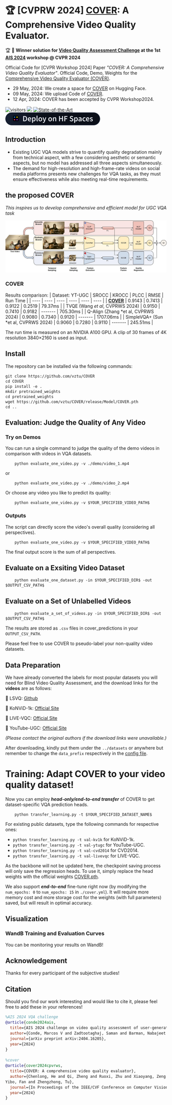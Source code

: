 # 🏆 [CVPRW 2024] [COVER](https://openaccess.thecvf.com/content/CVPR2024W/AI4Streaming/papers/He_COVER_A_Comprehensive_Video_Quality_Evaluator_CVPRW_2024_paper.pdf): A Comprehensive Video Quality Evaluator. 

🏆 🥇 **Winner solution for [Video Quality Assessment Challenge](https://codalab.lisn.upsaclay.fr/competitions/17340) at the 1st [AIS 2024](https://ai4streaming-workshop.github.io/) workshop @ CVPR 2024** 

Official Code for [CVPR Workshop 2024] Paper *"COVER: A Comprehensive Video Quality Evaluator"*. 
Official Code, Demo, Weights for the [Comprehensive Video Quality Evaluator (COVER)](https://openaccess.thecvf.com/content/CVPR2024W/AI4Streaming/papers/He_COVER_A_Comprehensive_Video_Quality_Evaluator_CVPRW_2024_paper.pdf).

- 29 May, 2024: We create a space for [COVER](https://huggingface.co/spaces/Sorakado/COVER) on Hugging Face.
- 09 May, 2024: We upload Code of [COVER](https://github.com/vztu/COVER).
- 12 Apr, 2024: COVER has been accepted by CVPR Workshop2024.

![visitors](https://visitor-badge.laobi.icu/badge?page_id=vztu/COVER) [![](https://img.shields.io/github/stars/vztu/COVER)](https://github.com/vztu/COVER)
[![State-of-the-Art](https://cdn.rawgit.com/sindresorhus/awesome/d7305f38d29fed78fa85652e3a63e154dd8e8829/media/badge.svg)](https://github.com/vztu/COVER)
<a href="https://huggingface.co/spaces/Sorakado/COVER"><img src="./figs/deploy-on-spaces-sm-dark.svg" alt="hugging face log"></a> 

## Introduction
- Existing UGC VQA models strive to quantify quality degradation mainly from technical aspect, with a few considering aesthetic or semantic aspects, but no model has addressed all three aspects simultaneously.
- The demand for high-resolution and high-frame-rate videos on social media platforms presents new challenges for VQA tasks, as they must ensure effectiveness while also meeting real-time requirements.

## the proposed COVER

*This inspires us to develop comprehensive and efficient model for UGC VQA task*

![Fig](./figs/approach.jpg)

### COVER

Results comparison:
|  Dataset: YT-UGC    | SROCC | KROCC | PLCC | RMSE | Run Time  |
| ----  |    ----   |   ----  |      ----     |   ----  | ---- |
| [**COVER**](https://github.com/vztu/COVER/release/Model/COVER.pth) | 0.9143 | 0.7413 | 0.9122 | 0.2519 | 79.37ms |
| TVQE (Wang *et al*, CVPRWS 2024) | 0.9150 | 0.7410 | 0.9182 | ------- | 705.30ms |
| Q-Align (Zhang *et al, CVPRWS 2024) | 0.9080 | 0.7340 | 0.9120 | ------- | 1707.06ms |
| SimpleVQA+ (Sun *et al, CVPRWS 2024) | 0.9060 | 0.7280 | 0.9110 | ------- | 245.51ms |

The run time is measured on an NVIDIA A100 GPU. A clip
of 30 frames of 4K resolution 3840×2160 is used as input.

## Install

The repository can be installed via the following commands:
```shell
git clone https://github.com/vztu/COVER 
cd COVER 
pip install -e . 
mkdir pretrained_weights 
cd pretrained_weights 
wget https://github.com/vztu/COVER/release/Model/COVER.pth
cd ..
```


## Evaluation: Judge the Quality of Any Video

### Try on Demos
You can run a single command to judge the quality of the demo videos in comparison with videos in VQA datasets. 

```shell
    python evaluate_one_video.py -v ./demo/video_1.mp4
```

or 

```shell
    python evaluate_one_video.py -v ./demo/video_2.mp4
```

Or choose any video you like to predict its quality:


```shell
    python evaluate_one_video.py -v $YOUR_SPECIFIED_VIDEO_PATH$
```

### Outputs

The script can directly score the video's overall quality (considering all perspectives).

```shell
    python evaluate_one_video.py -v $YOUR_SPECIFIED_VIDEO_PATH$
```

The final output score is the sum of all perspectives.


## Evaluate on a Exsiting Video Dataset


```shell
    python evaluate_one_dataset.py -in $YOUR_SPECIFIED_DIR$ -out $OUTPUT_CSV_PATH$
```

## Evaluate on a Set of Unlabelled Videos


```shell
    python evaluate_a_set_of_videos.py -in $YOUR_SPECIFIED_DIR$ -out $OUTPUT_CSV_PATH$
```

The results are stored as `.csv` files in cover_predictions in your `OUTPUT_CSV_PATH`.

Please feel free to use COVER to pseudo-label your non-quality video datasets.


## Data Preparation

We have already converted the labels for most popular datasets you will need for Blind Video Quality Assessment,
and the download links for the **videos** are as follows:

:book: LSVQ: [Github](https://github.com/baidut/PatchVQ)

:book: KoNViD-1k: [Official Site](http://database.mmsp-kn.de/konvid-1k-database.html)

:book: LIVE-VQC: [Official Site](http://live.ece.utexas.edu/research/LIVEVQC)

:book: YouTube-UGC: [Official Site](https://media.withyoutube.com)

*(Please contact the original authors if the download links were unavailable.)*

After downloading, kindly put them under the `../datasets` or anywhere but remember to change the `data_prefix` respectively in the [config file](cover.yml).

# Training: Adapt COVER to your video quality dataset!

Now you can employ ***head-only/end-to-end transfer*** of COVER to get dataset-specific VQA prediction heads. 

```shell
    python transfer_learning.py -t $YOUR_SPECIFIED_DATASET_NAME$
```

For existing public datasets, type the following commands for respective ones:

- `python transfer_learning.py -t val-kv1k` for KoNViD-1k.
- `python transfer_learning.py -t val-ytugc` for YouTube-UGC.
- `python transfer_learning.py -t val-cvd2014` for CVD2014.
- `python transfer_learning.py -t val-livevqc` for LIVE-VQC.

As the backbone will not be updated here, the checkpoint saving process will only save the regression heads. To use it, simply replace the head weights with the official weights [COVER.pth](https://github.com/vztu/COVER/release/Model/COVER.pth).

We also support ***end-to-end*** fine-tune right now (by modifying the `num_epochs: 0` to `num_epochs: 15` in `./cover.yml`). It will require more memory cost and more storage cost for the weights (with full parameters) saved, but will result in optimal accuracy.

## Visualization

### WandB Training and Evaluation Curves

You can be monitoring your results on WandB!

## Acknowledgement

Thanks for every participant of the subjective studies!

## Citation

Should you find our work interesting and would like to cite it, please feel free to add these in your references! 

```bibtex
%AIS 2024 VQA challenge
@article{conde2024ais,
  title={AIS 2024 challenge on video quality assessment of user-generated content: Methods and results},
  author={Conde, Marcos V and Zadtootaghaj, Saman and Barman, Nabajeet and Timofte, Radu and He, Chenlong and Zheng, Qi and Zhu, Ruoxi and Tu, Zhengzhong and Wang, Haiqiang and Chen, Xiangguang and others},
  journal={arXiv preprint arXiv:2404.16205},
  year={2024}
}

%cover
@article{cover2024cpvrws,
  title={COVER: A comprehensive video quality evaluator},
  author={Chenlong, He and Qi, Zheng and Ruoxi, Zhu and Xiaoyang, Zeng and
Yibo, Fan and Zhengzhong, Tu},
  journal={In Proceedings of the IEEE/CVF Conference on Computer Vision and Pattern Recognition Workshops},
  year={2024}
}
```
